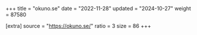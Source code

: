 +++
title = "okuno.se"
date = "2022-11-28"
updated = "2024-10-27"
weight = 87580

[extra]
source = "https://okuno.se/"
ratio = 3
size = 86
+++
